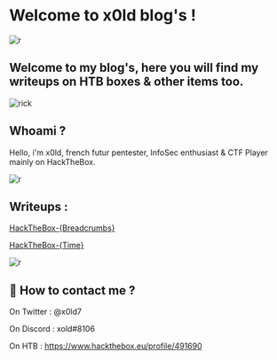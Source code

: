 # Welcome to x0ld blog's !

![r](https://cdn.discordapp.com/attachments/519930659620257797/832739076687134800/68747470733a2f2f692e696d6775722e636f6d2f344d37495777502e676966.gif)

## Welcome to my blog's, here you will find my writeups on HTB boxes & other items too.

![rick](https://64.media.tumblr.com/51015ec638a516f7f7d353ca198a5091/tumblr_pdbo9wBAe11xd0gvgo1_1280.gif)

## Whoami ? 

Hello, i'm x0ld, french futur pentester, InfoSec enthusiast & CTF Player mainly on HackTheBox.

![r](https://cdn.discordapp.com/attachments/519930659620257797/832739076687134800/68747470733a2f2f692e696d6775722e636f6d2f344d37495777502e676966.gif)

## Writeups :

<a href="ctf/htb-breadcrumbs">HackTheBox-{Breadcrumbs}</a>

<a href="ctf/htb-time">HackTheBox-{Time}</a>

![r](https://cdn.discordapp.com/attachments/519930659620257797/832739076687134800/68747470733a2f2f692e696d6775722e636f6d2f344d37495777502e676966.gif)

## 📝 How to contact me ? 

On Twitter : @x0ld7

On Discord : xold#8106

On HTB : https://www.hackthebox.eu/profile/491690


